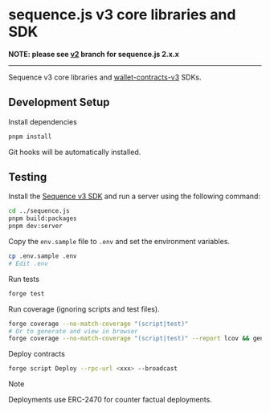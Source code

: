 sequence.js v3 core libraries and SDK
=====================================

**NOTE: please see [v2](https://github.com/0xsequence/sequence.js/tree/v2) branch for sequence.js 2.x.x**

---

Sequence v3 core libraries and [wallet-contracts-v3](https://github.com/0xsequence/wallet-contracts-v3) SDKs.

## Development Setup

Install dependencies

```sh
pnpm install
```

Git hooks will be automatically installed.

## Testing

Install the [Sequence v3 SDK](https://github.com/0xsequence/sequence.js) and run a server using the following command:

```sh
cd ../sequence.js
pnpm build:packages
pnpm dev:server
```

Copy the `env.sample` file to `.env` and set the environment variables.

```sh
cp .env.sample .env
# Edit .env
```

Run tests

```sh
forge test
```

Run coverage (ignoring scripts and test files).

```sh
forge coverage --no-match-coverage "(script|test)"
# Or to generate and view in browser
forge coverage --no-match-coverage "(script|test)" --report lcov && genhtml -o report --branch-coverage lcov.info && py -m http.server -d report
```

Deploy contracts

```sh
forge script Deploy --rpc-url <xxx> --broadcast
```

> [!NOTE]
> Deployments use ERC-2470 for counter factual deployments.
